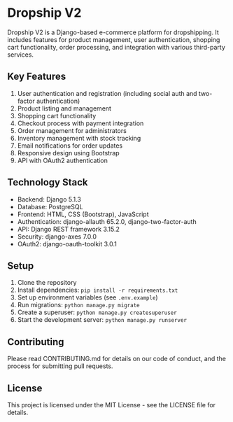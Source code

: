 # Dropship V2

Dropship V2 is a Django-based e-commerce platform for dropshipping. It includes features for product management, user authentication, shopping cart functionality, order processing, and integration with various third-party services.

## Key Features

1. User authentication and registration (including social auth and two-factor authentication)
2. Product listing and management
3. Shopping cart functionality
4. Checkout process with payment integration
5. Order management for administrators
6. Inventory management with stock tracking
7. Email notifications for order updates
8. Responsive design using Bootstrap
9. API with OAuth2 authentication

## Technology Stack

- Backend: Django 5.1.3
- Database: PostgreSQL
- Frontend: HTML, CSS (Bootstrap), JavaScript
- Authentication: django-allauth 65.2.0, django-two-factor-auth
- API: Django REST framework 3.15.2
- Security: django-axes 7.0.0
- OAuth2: django-oauth-toolkit 3.0.1

## Setup

1. Clone the repository
2. Install dependencies: `pip install -r requirements.txt`
3. Set up environment variables (see `.env.example`)
4. Run migrations: `python manage.py migrate`
5. Create a superuser: `python manage.py createsuperuser`
6. Start the development server: `python manage.py runserver`

## Contributing

Please read CONTRIBUTING.md for details on our code of conduct, and the process for submitting pull requests.

## License

This project is licensed under the MIT License - see the LICENSE file for details.

